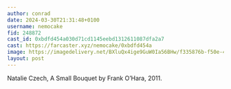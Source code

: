 ```yaml
---
author: conrad
date: 2024-03-30T21:31:48+0100
username: nemocake
fid: 248872
cast_id: 0xbdfd454a030d71cd1145eebd1312611087dfa2a7
cast: https://farcaster.xyz/nemocake/0xbdfd454a
image: https://imagedelivery.net/BXluQx4ige9GuW0Ia56BHw/f335876b-f50e-4b89-979c-f7e298023200/original
layout: post
---
```


Natalie Czech, A Small Bouquet by Frank O’Hara, 2011.

<img src='https://imagedelivery.net/BXluQx4ige9GuW0Ia56BHw/f335876b-f50e-4b89-979c-f7e298023200/original' alt='' referrerpolicy='no-referrer'/>
